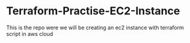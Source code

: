 # Terraform-Practise-EC2-Instance
This is the repo were we will be creating an ec2 instance with terraform script in aws cloud
